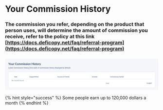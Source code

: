 # Your Commission History

### The commission you refer, depending on the product that person uses, will determine the amount of commission you receive, refer to the policy at this link  [https://docs.deficopy.net/faq/referral-program](https://docs.deficopy.net/faq/referral-program)

###

![](<../.gitbook/assets/Screen Shot 2021-06-09 at 2.23.10 PM.png>)

{% hint style="success" %}
Some people earn up to 120,000 dollars a month
{% endhint %}

